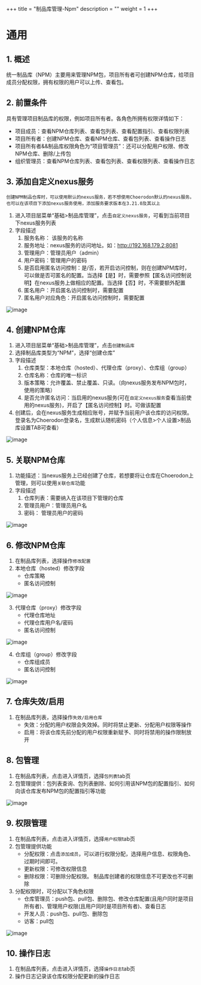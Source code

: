 +++
title = "制品库管理-Npm"
description = ""
weight = 1
+++

# 通用

## 1. 概述

统一制品库（NPM）主要用来管理NPM包，项目所有者可创建NPM仓库，给项目成员分配权限，拥有权限的用户可以上传、查看包。

## 2. 前置条件

具有管理项目制品库的权限，例如项目所有者。各角色所拥有权限详情如下：

* 项目成员：查看NPM仓库列表、查看包列表、查看配置指引、查看权限列表
* 项目所有者：创建NPM仓库、查看NPM仓库、查看包列表、查看操作日志
* 项目所有者&&制品库权限角色为“项目管理员”：还可以分配用户权限、修改NPM仓库、删除/上传包
* 组织管理员：查看NPM仓库列表、查看包列表、查看权限列表、查看操作日志

## 3. 添加自定义nexus服务

`创建NPM制品仓库时，可以使用默认的nexus服务，若不想使用Choerodon默认的nexus服务。也可以在该项目下添加nexus服务使用，添加服务要求版本在3.21.0及其以上`
1. 进入项目层菜单“基础>制品库管理”，点击`自定义nexus服务`，可看到当前项目下nexus服务列表
2. 字段描述
    1. 服务名称： 该服务的名称
    2. 服务地址：nexus服务的访问地址。如：http://192.168.179.2:8081
    3. 管理用户：管理员用户（admin）
    4. 用户密码：管理用户的密码
    5. 是否启用匿名访问控制：是/否，若开启访问控制，则在创建NPM库时，可以做是否可匿名的配置。当选择【是】时，需要参照【匿名访问控制说明】在nexus服务上做相应的配置。当选择【否】时，不需要额外配置
    6. 匿名用户：开启匿名访问控制时，需要配置
    7. 匿名用户对应角色：开启匿名访问控制时，需要配置

![image](/docs/user-guide/infrastructure/image/prod-repo/nexusCreate.png)

## 4. 创建NPM仓库

1. 进入项目层菜单“基础>制品库管理”，点击`创建制品库`
2. 选择制品库类型为“NPM”，选择“创建仓库”
3. 字段描述
    1. 仓库类型：本地仓库（hosted）、代理仓库（proxy）、仓库组（group）
    2. 仓库名称：仓库的唯一标识
    3. 版本策略：允许覆盖、禁止覆盖、只读。（向nexus服务发布NPM包时，使用的策略）
    4. 是否允许匿名访问：当启用的nexus服务(可在`自定义nexus服务`查看当前使用的nexus服务)，开启了【匿名访问控制】时。可做该配置
4. 创建后，会在nexus服务生成相应账号，并赋予当前用户该仓库的访问权限。登录名为Choerodon登录名，生成默认随机密码（个人信息>个人设置>制品库设置TAB可查看）
 
![image](/docs/user-guide/infrastructure/image/prod-repo/npmRepoCreate.png)

## 5. 关联NPM仓库

1. 功能描述：当nexus服务上已经创建了仓库，若想要将让仓库在Choerodon上管理，则可以使用`关联仓库`功能
2. 字段描述
    1. 仓库列表：需要纳入在该项目下管理的仓库
    2. 管理员用户：管理员用户名
    3. 密码： 管理员用户的密码

![image](/docs/user-guide/infrastructure/image/prod-repo/npmRepoRelate.png)

## 6. 修改NPM仓库

1. 在制品库列表，选择操作`修改配置`
2. 本地仓库（hosted）修改字段
    - 仓库策略
    - 匿名访问控制
    
![image](/docs/user-guide/infrastructure/image/prod-repo/npmRepoUpdateHosted.jpg)

3. 代理仓库（proxy）修改字段
    - 代理仓库地址
    - 代理仓库用户名/密码
    - 匿名访问控制

![image](/docs/user-guide/infrastructure/image/prod-repo/npmRepoUpdateProxy.jpg)    

4. 仓库组（group）修改字段
    - 仓库组成员
    - 匿名访问控制

![image](/docs/user-guide/infrastructure/image/prod-repo/npmRepoUpdateGroup.jpg)


## 7. 仓库失效/启用

1. 在制品库列表，选择操作`失效/启用仓库`
    - 失效：分配的用户权限会失效掉。同时将禁止更新、分配用户权限等操作
    - 启用：将该仓库先前分配的用户权限重新赋予、同时将禁用的操作限制放开

## 8. 包管理

1. 在制品库列表，点击进入详情页，选择`包列表`tab页
2. 包管理提供：包列表查询、包列表删除、如何引用该NPM包的配置指引、如何向该仓库发布NPM包的配置指引等功能

![image](/docs/user-guide/infrastructure/image/prod-repo/npmComponentGuid.jpg)


## 9. 权限管理

1. 在制品库列表，点击进入详情页，选择`用户权限`tab页
2. 包管理提供功能
    - 分配权限：点击`添加成员`，可以进行权限分配，选择用户信息、权限角色、过期时间即可。
    - 更新权限：可修改权限信息
    - 删除权限：可删除分配权限。 制品库创建者的权限信息不可更改也不可删除
3. 分配权限时，可分配以下角色权限
    - 仓库管理员：push包、pull包、删除包、修改仓库配置(且用户同时是项目所有者)、管理用户权限(且用户同时是项目所有者)、查看日志
    - 开发人员：push包、pull包、删除包
    - 访客：pull包

![image](/docs/user-guide/infrastructure/image/prod-repo/npmAuth.jpg)

## 10. 操作日志

1. 在制品库列表，点击进入详情页，选择`操作日志`tab页
2. 操作日志记录该仓库权限分配更新的操作日志
